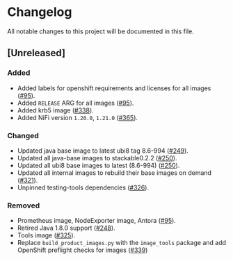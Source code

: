 # Changelog

All notable changes to this project will be documented in this file.

## [Unreleased]

### Added

- Added labels for openshift requirements and licenses for all images ([#95]).
- Added `RELEASE` ARG for all images ([#95]).
- Added krb5 image ([#338]).
- Added NiFi version `1.20.0`, `1.21.0` ([#365]).

### Changed

- Updated java base image to latest ubi8 tag 8.6-994 ([#249]).
- Updated all java-base images to stackable0.2.2 ([#250]).
- Updated all ubi8 base images to latest (8.6-994) ([#250]).
- Updated all internal images to rebuild their base images on demand ([#321]).
- Unpinned testing-tools dependencies ([#326]).

### Removed

- Prometheus image, NodeExporter image, Antora ([#95]).
- Retired Java 1.8.0 support ([#248]).
- Tools image ([#325]).
- Replace `build_product_images.py` with the `image_tools` package and add OpenShift preflight checks for images ([#339])

[#95]: https://github.com/stackabletech/docker-images/pull/95
[#248]: https://github.com/stackabletech/docker-images/pull/248
[#249]: https://github.com/stackabletech/docker-images/pull/249
[#250]: https://github.com/stackabletech/docker-images/pull/250
[#321]: https://github.com/stackabletech/docker-images/pull/321
[#325]: https://github.com/stackabletech/docker-images/pull/325
[#326]: https://github.com/stackabletech/docker-images/pull/326
[#338]: https://github.com/stackabletech/docker-images/pull/338
[#339]: https://github.com/stackabletech/docker-images/pull/339
[#365]: https://github.com/stackabletech/docker-images/pull/365
